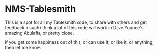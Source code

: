 # NMS-Tablesmith
This is a spot for all my Tablesmith code, to share with others and get feedback n such
i think a lot of this code will work in Dave Younce's amazing Abulafia, or pretty close.

if you get some happiness out of this, or can use it, or like it, or anything, then let me know.
